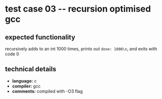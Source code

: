 # test case 03 -- recursion optimised gcc

## expected functionality
recursively adds to an int 1000 times, prints out `done: 1000\n`, and exits with
code 0

## technical details
- **language:** c
- **compiler:** gcc
- **comments:** compiled with -O3 flag
